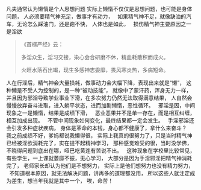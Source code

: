 凡夫通常认为懒惰是个人思想问题
实际上懒惰不仅仅是思想问题，也可能是身体问题，
人必须要精气神充足，做事才有动力，
&nbsp;
如果精气神不足，就像缺油的汽车，无论怎么踩油门，还是跑不快，
人体也是如此，
&nbsp;
损伤精气神主要原因之一是淫欲

> 《首楞严经》云：
> 
> 多淫众生，淫习交接，染心会合研磨不休，精血耗散积而成火。
> 
> 火旺水落石出竭，现生多感神志委靡，畏风寒炎热，多病短命。

人在行淫后，精气神会大量损耗，做事动力会大幅下降，表现出来就是“懒”，
这种懒是不受人为控制的，是一种“被动技能”，
就像中了蒙汗药，浑身无力一样，
&nbsp;
并且因为邪淫导致学业事业下滑，在多次努力仍然无法取得满意结果，
人自然会慢慢放弃奋斗进取，进入躺平状态，进而加剧懒惰，恶性循环。
&nbsp;
邪淫是因，中间现象之一是懒惰，结果是成绩下滑，
&nbsp;
恶业恶果并不是单一存在，而是相互纠缠，相互加成出现。
&nbsp;
不管中间现象如何变化，最终结果都一定会发生。
&nbsp;
手淫邪淫还会引发多种症状疾病，
身体是革命的本钱，身心都不健康了，拿什么来奋斗？
&nbsp;
我之前成绩不好，爹妈都说我懒得很，
实际上我真的很努力了，只是当时精气神已经被淫欲消耗完了，实在提不起精神学习，
那种感觉难受的很，当时没学佛，不晓得问题到底出在哪，哑巴吃黄连有苦说不出。
&nbsp;
这种现象在学校里比较常见，有些学生，一上课就萎靡不振，无心学习，
大部分是因为手淫邪淫把精气神消耗完了，
老师家长却认为他们是不想努力，
实际上是他们想努力也没有精力努力，
&nbsp;
不知道根本原因，就无法解决问题，讲再多的道理都没用，
所以这些人就注定成为差生，想当年我就是其中一个，
唉，命苦！




